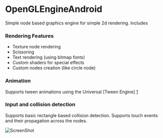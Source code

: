 # OpenGLEngineAndroid
Simple node based graphics engine for simple 2d rendering.
Includes

### Rendering Features
  - Texture node rendering
  - Scissoring
  - Text rendering (using bitmap fonts)
  - Custom shaders for special effects
  - Custom nodes creation (like circle node)
  
### Animation
Supports tween animations using the Universal  [Tween Engine] [1]

### Input and collision detection
Supports basic rectangle based collision detection.
Supports touch events and their propagation across the nodes.


![ScreenShot](https://raw.githubusercontent.com/ivelius/OpenGLEngineAndroid/master/app/src/main/assets/EngineCollage.jpg)

[1]:https://code.google.com/p/java-universal-tween-engine/
